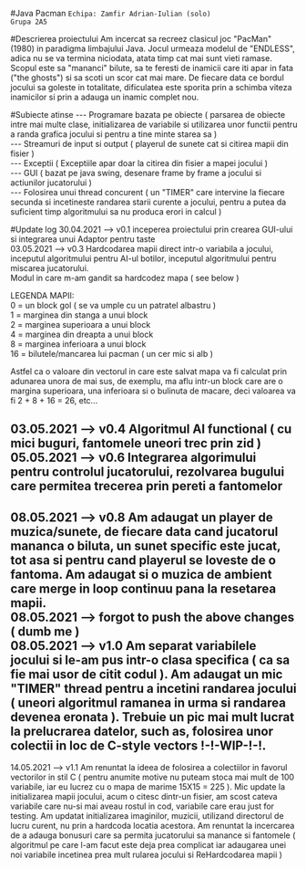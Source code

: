#Java Pacman
 `Echipa: Zamfir Adrian-Iulian (solo)`  
 `Grupa 2A5`  
 
#Descrierea proiectului
 Am incercat sa recreez clasicul joc "PacMan" (1980) in paradigma limbajului Java. 
 Jocul urmeaza modelul de "ENDLESS", adica nu se va termina niciodata, atata timp cat 
 mai sunt vieti ramase. Scopul este sa "mananci" bilute, sa te feresti de inamicii 
 care iti apar in fata ("the ghosts") si sa scoti un scor cat mai mare. De fiecare data 
 ce bordul jocului sa goleste in totalitate, dificulatea este sporita prin a schimba
viteza inamicilor si prin a adauga un inamic complet nou.
 

#Subiecte atinse
--- Programare bazata pe obiecte ( parsarea de obiecte intre mai multe clase, initializarea 
de variabile si utilizarea unor functii pentru a randa grafica jocului si pentru a tine
minte starea sa )  
--- Streamuri de input si output ( playerul de sunete cat si citirea mapii din fisier )  
--- Exceptii ( Exceptiile apar doar la citirea din fisier a mapei jocului )  
--- GUI ( bazat pe java swing, desenare frame by frame a jocului si actiunilor jucatorului )  
--- Folosirea unui thread concurent ( un "TIMER" care intervine la fiecare secunda si 
incetineste randarea starii curente a jocului, pentru a putea da suficient timp algoritmului
sa nu produca erori in calcul )

#Update log
30.04.2021 --> v0.1 inceperea proiectului prin crearea GUI-ului si integrarea unui Adaptor
pentru taste  
03.05.2021 --> v0.3 Hardcodarea mapii direct intr-o variabila a jocului, inceputul algoritmului
pentru AI-ul botilor, inceputul algoritmului pentru miscarea jucatorului.  
Modul in care m-am gandit sa hardcodez mapa ( see below )

LEGENDA MAPII:   
0 = un block gol ( se va umple cu un patratel albastru )  
1 = marginea din stanga a unui block  
2 = marginea superioara a unui block  
4 = marginea din dreapta a unui block  
8 = marginea inferioara a unui block  
16 = bilutele/mancarea lui pacman ( un cer mic si alb )  

Astfel ca o valoare din vectorul in care este salvat mapa va fi calculat prin adunarea
unora de mai sus, de exemplu, ma aflu intr-un block care are o margina superioara, una inferioara
si o bulinuta de macare, deci valoarea va fi 2 + 8 + 16 = 26, etc...  

03.05.2021 --> v0.4 Algoritmul AI functional ( cu mici buguri, fantomele uneori trec prin 
zid )  
05.05.2021 --> v0.6 Integrarea algorimului pentru controlul jucatorului, rezolvarea bugului
care permitea trecerea prin pereti a fantomelor
-----
08.05.2021 --> v0.8 Am adaugat un player de muzica/sunete, de fiecare data cand jucatorul mananca
o biluta, un sunet specific este jucat, tot asa si pentru cand playerul se loveste de o fantoma.
Am adaugat si o muzica de ambient care merge in loop continuu pana la resetarea mapii.  
08.05.2021 --> forgot to push the above changes ( dumb me )  
08.05.2021 --> v1.0 Am separat variabilele jocului si le-am pus intr-o clasa specifica
( ca sa fie mai usor de citit codul ). Am adaugat un mic "TIMER" thread pentru a incetini
randarea jocului ( uneori algoritmul ramanea in urma si randarea devenea eronata ). Trebuie
un pic mai mult lucrat la prelucrarea datelor, such as, folosirea unor colectii in loc de 
C-style vectors !-!-WIP-!-!.
----
14.05.2021 --> v1.1 Am renuntat la ideea de folosirea a colectiilor in favorul vectorilor in stil C
( pentru anumite motive nu puteam stoca mai mult de 100 variabile, iar eu lucrez cu o mapa
de marime 15X15 = 225 ). Mic update la initializarea mapii jocului, acum o citesc dintr-un 
fisier, am scost cateva variabile care nu-si mai aveau rostul in cod, variabile care erau
just for testing. Am updatat initializarea imaginilor, muzicii, utilizand directorul de lucru curent, 
nu prin a hardcoda locatia acestora. Am renuntat la incercarea de a adauga bonusuri care sa 
permita jucatorului sa manance si fantomele ( algoritmul pe care l-am facut este deja prea
complicat iar adaugarea unei noi variabile incetinea prea mult rularea jocului si ReHardcodarea mapii 
)
